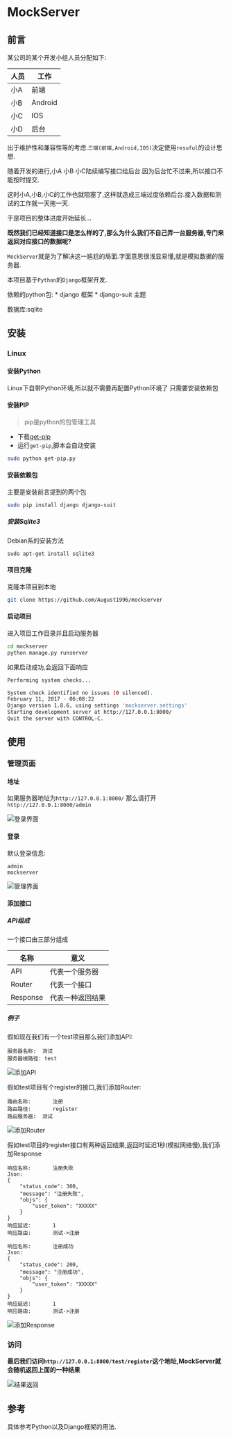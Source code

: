 # MockServer
## 前言
某公司的某个开发小组人员分配如下:

人员|工作
---|---
小A|前端
小B|Android
小C|IOS
小D|后台

出于维护性和兼容性等的考虑.`三端(前端,Android,IOS)`决定使用`resuful`的设计思想.

随着开发的进行,小A 小B 小C陆续编写接口给后台.因为后台忙不过来,所以接口不能按时提交.

这时小A,小B,小C的工作也就阻塞了,这样就造成三端过度依赖后台.接入数据和测试的工作就一天拖一天.

于是项目的整体进度开始延长...

**既然我们已经知道接口是怎么样的了,那么为什么我们不自己弄一台服务器,专门来返回对应接口的数据呢?**

`MockServer`就是为了解决这一尴尬的局面.字面意思很浅显易懂,就是模拟数据的服务器.

本项目基于`Python`的`Django`框架开发.

依赖的python包:
	* django			框架
	* django-suit	主题

数据库:sqlite

## 安装

### Linux
#### 安装Python
Linux下自带Python环境,所以就不需要再配置Python环境了
只需要安装依赖包

#### 安装PIP
> pip是python的包管理工具

* 下载[get-pip](https://bootstrap.pypa.io/get-pip.py
)
* 运行`get-pip`,脚本会自动安装

```bash
sudo python get-pip.py
```

#### 安装依赖包
主要是安装前言提到的两个包
```bash
sudo pip install django django-suit
```

##### 安装Sqlite3
Debian系的安装方法
```
sudo apt-get install sqlite3
```

#### 项目克隆
克隆本项目到本地
```bash
git clone https://github.com/August1996/mockserver
```

#### 启动项目
进入项目工作目录并且启动服务器
```bash
cd mockserver
python manage.py runserver
```

如果启动成功,会返回下面响应
```bash
Performing system checks...

System check identified no issues (0 silenced).
February 11, 2017 - 06:08:22
Django version 1.8.6, using settings 'mockserver.settings'
Starting development server at http://127.0.0.1:8000/
Quit the server with CONTROL-C.
```

## 使用
### 管理页面
#### 地址
如果服务器地址为`http://127.0.0.1:8000/`
那么请打开`http://127.0.0.1:8000/admin`

![登录界面](https://raw.githubusercontent.com/August1996/mockserver/master/screenshots/login.png)

#### 登录
默认登录信息:
```
admin
mockserver
```

![管理界面](https://raw.githubusercontent.com/August1996/mockserver/master/screenshots/admin.png)

#### 添加接口
##### API组成
一个接口由三部分组成

名称|意义
---|---
API|代表一个服务器
Router|代表一个接口
Response|代表一种返回结果

##### 例子
假如现在我们有一个test项目那么我们添加API:
```
服务器名称:	测试
服务器根路径:	test
```

![添加API](https://raw.githubusercontent.com/August1996/mockserver/master/screenshots/add_api.png)

假如test项目有个register的接口,我们添加Router:
```
路由名称:		注册
路由路径:		register
路由服务器:	测试
```

![添加Router](https://raw.githubusercontent.com/August1996/mockserver/master/screenshots/add_router.png)

假如test项目的register接口有两种返回结果,返回时延迟1秒(模拟网络慢),我们添加Response
```
响应名称:		注册失败
Json:
{
    "status_code": 300,
    "message": "注册失败",
    "objs": {
        "user_token": "XXXXX"
    }
}
响应延迟:		1
响应路由:		测试->注册
```

```
响应名称:		注册成功
Json:
{
    "status_code": 200,
    "message": "注册成功",
    "objs": {
        "user_token": "XXXXX"
    }
}
响应延迟:		1
响应路由:		测试->注册
```

![添加Response](https://raw.githubusercontent.com/August1996/mockserver/master/screenshots/add_response.png)

### 访问
**最后我们访问`http://127.0.0.1:8000/test/register`这个地址,MockServer就会随机返回上面的一种结果**

![结果返回](https://raw.githubusercontent.com/August1996/mockserver/master/screenshots/result.png)

## 参考
具体参考Python以及Django框架的用法.



